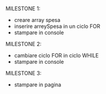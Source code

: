 
MILESTONE 1:
- creare array spesa
- inserire arreySpesa in un ciclo FOR
- stampare in console

MILESTONE 2:
- cambiare ciclo FOR in ciclo WHILE
- stampare in console

MILESTONE 3:
- stampare in pagina